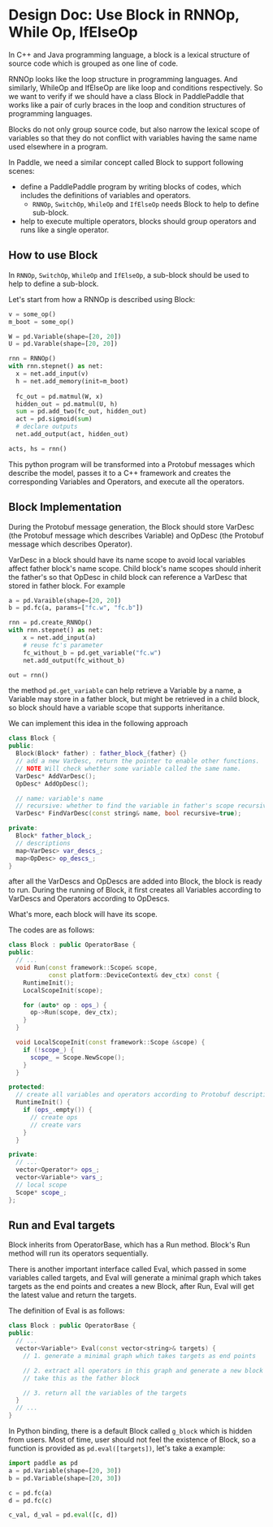 # Design Doc: Use Block in RNNOp, While Op, IfElseOp

In C++ and Java programming language, a block is a lexical structure of source code which is grouped as one line of code.

RNNOp looks like the loop structure in programming languages.
And similarly, WhileOp and IfElseOp are like loop and conditions respectively.
So we want to verify if we should have a class Block in PaddlePaddle that works like a pair of curly braces in the loop and condition structures of programming languages.

Blocks do not only group source code, but also narrow the lexical scope of variables so that they do not conflict with variables having the same name used elsewhere in a program.

In Paddle, we need a similar concept called Block to support following scenes:

- define a PaddlePaddle program by writing blocks of codes, which includes the definitions of variables and operators.
  - `RNNOp`, `SwitchOp`, `WhileOp` and `IfElseOp` needs Block to help to define sub-block. 
- help to execute multiple operators, blocks should group operators and runs like a single operator.

## How to use Block
In `RNNOp`, `SwitchOp`, `WhileOp` and `IfElseOp`, a sub-block should be used to help to define a sub-block.

Let's start from how a RNNOp is described using Block:

```python
v = some_op()
m_boot = some_op()

W = pd.Variable(shape=[20, 20])
U = pd.Varable(shape=[20, 20])

rnn = RNNOp()
with rnn.stepnet() as net:
  x = net.add_input(v)
  h = net.add_memory(init=m_boot)
  
  fc_out = pd.matmul(W, x)
  hidden_out = pd.matmul(U, h)
  sum = pd.add_two(fc_out, hidden_out)
  act = pd.sigmoid(sum)
  # declare outputs
  net.add_output(act, hidden_out)

acts, hs = rnn()
```

This python program will be transformed into a Protobuf messages which describe the model,  passes it to a C++ framework and creates the corresponding Variables and Operators, and execute all the operators.

## Block Implementation

During the Protobuf message generation, the Block should store VarDesc (the Protobuf message which describes Variable) and OpDesc (the Protobuf message which describes Operator).

VarDesc in a block should have its name scope to avoid local variables affect father block's name scope. 
Child block's name scopes should inherit the father's so that OpDesc in child block can reference a VarDesc that stored in father block. For example

```python
a = pd.Varaible(shape=[20, 20])
b = pd.fc(a, params=["fc.w", "fc.b"])

rnn = pd.create_RNNOp()
with rnn.stepnet() as net:
    x = net.add_input(a)
    # reuse fc's parameter
    fc_without_b = pd.get_variable("fc.w")
    net.add_output(fc_without_b)

out = rnn()
```
the method `pd.get_variable` can help retrieve a Variable by a name, a Variable may store in a father block, but might be retrieved in a child block, so block should have a variable scope that supports inheritance.

We can implement this idea in the following approach

```c++
class Block {
public:
  Block(Block* father) : father_block_{father} {}
  // add a new VarDesc, return the pointer to enable other functions.
  // NOTE Will check whether some variable called the same name.
  VarDesc* AddVarDesc();
  OpDesc* AddOpDesc();

  // name: variable's name
  // recursive: whether to find the variable in father's scope recursively.
  VarDesc* FindVarDesc(const string& name, bool recursive=true);

private:
  Block* father_block_;
  // descriptions
  map<VarDesc> var_descs_;
  map<OpDesc> op_descs_;
}
```

after all the VarDescs and OpDescs are added into Block, the block is ready to run.
During the running of Block, it first creates all Variables according to VarDescs and Operators according to OpDescs.

What's more, each block will have its scope.

The codes are as follows:

```c++
class Block : public OperatorBase {
public:
  // ...
  void Run(const framework::Scope& scope,
           const platform::DeviceContext& dev_ctx) const {
    RuntimeInit();
    LocalScopeInit(scope);

    for (auto* op : ops_) {
      op->Run(scope, dev_ctx);
    }
  }

  void LocalScopeInit(const framework::Scope &scope) {
    if (!scope_) {
      scope_ = Scope.NewScope();
    }
  }

protected:
  // create all variables and operators according to Protobuf description.
  RuntimeInit() {
    if (ops_.empty()) {
      // create ops
      // create vars
    }
  }

private:
  // ...
  vector<Operator*> ops_;
  vector<Variable*> vars_;
  // local scope
  Scope* scope_;
};
```
## Run and Eval targets
Block inherits from OperatorBase, which has a Run method. 
Block's Run method will run its operators sequentially.

There is another important interface called Eval, which passed in some variables called targets, and Eval will generate a minimal graph which takes targets as the end points and creates a new Block, 
after Run, Eval will get the latest value and return the targets.

The definition of Eval is as follows:

```c++
class Block : public OperatorBase {
public:
  // ...
  vector<Variable*> Eval(const vector<string>& targets) {
    // 1. generate a minimal graph which takes targets as end points

    // 2. extract all operators in this graph and generate a new block which
    // take this as the father block

    // 3. return all the variables of the targets
  }
  // ...
}
```

In Python binding, there is a default Block called `g_block` which is hidden from users.
Most of time, user should not feel the existence of Block, so a function is provided as `pd.eval([targets])`,
let's take a example:

```python
import paddle as pd
a = pd.Variable(shape=[20, 30])
b = pd.Variable(shape=[20, 30])

c = pd.fc(a)
d = pd.fc(c)

c_val, d_val = pd.eval([c, d])
```
